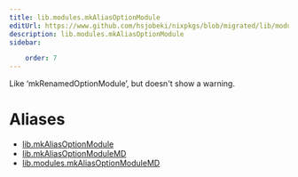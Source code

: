 ```yaml
---
title: lib.modules.mkAliasOptionModule
editUrl: https://www.github.com/hsjobeki/nixpkgs/blob/migrated/lib/modules.nix#L1250C25
description: lib.modules.mkAliasOptionModule
sidebar:

    order: 7
---
```


Like ‘mkRenamedOptionModule’, but doesn't show a warning.


# Aliases

- [lib.mkAliasOptionModule](/nix-doc-comments/reference/lib/lib-mkaliasoptionmodule)
- [lib.mkAliasOptionModuleMD](/nix-doc-comments/reference/lib/lib-mkaliasoptionmodulemd)
- [lib.modules.mkAliasOptionModuleMD](/nix-doc-comments/reference/lib/modules/lib-modules-mkaliasoptionmodulemd)


